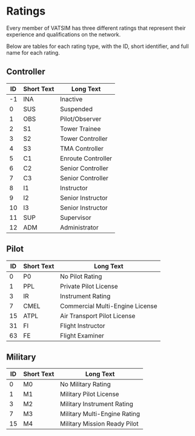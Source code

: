 # Ratings

Every member of VATSIM has three different ratings that represent their experience and qualifications on the network.

Below are tables for each rating type, with the ID, short identifier, and full name for each rating.

## Controller

| ID | Short Text | Long Text          |
|----|------------|--------------------|
| -1 | INA        | Inactive           |
| 0  | SUS        | Suspended          |
| 1  | OBS        | Pilot/Observer     |
| 2  | S1         | Tower Trainee      |
| 3  | S2         | Tower Controller   |
| 4  | S3         | TMA Controller     |
| 5  | C1         | Enroute Controller |
| 6  | C2         | Senior Controller  |
| 7  | C3         | Senior Controller  |
| 8  | I1         | Instructor         |
| 9  | I2         | Senior Instructor  |
| 10 | I3         | Senior Instructor  |
| 11 | SUP        | Supervisor         |
| 12 | ADM        | Administrator      |

## Pilot

| ID | Short Text | Long Text                       |
|----|------------|---------------------------------|
| 0  | P0         | No Pilot Rating                 |
| 1  | PPL        | Private Pilot License           |
| 3  | IR         | Instrument Rating               |
| 7  | CMEL       | Commercial Multi-Engine License |
| 15 | ATPL       | Air Transport Pilot License     |
| 31 | FI         | Flight Instructor               |
| 63 | FE         | Flight Examiner                 |

## Military

| ID | Short Text | Long Text                    |
|----|------------|------------------------------|
| 0  | M0         | No Military Rating           |
| 1  | M1         | Military Pilot License       |
| 3  | M2         | Military Instrument Rating   |
| 7  | M3         | Military Multi-Engine Rating |
| 15 | M4         | Military Mission Ready Pilot |
